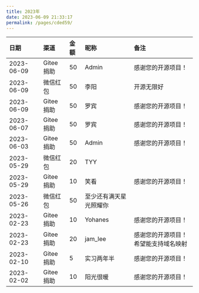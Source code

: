 ```yaml
---
title: 2023年
date: 2023-06-09 21:33:17
permalink: /pages/cded59/
---
```


| 日期         | 渠道 |金额|昵称| 备注      |
|:-----------|:---|:-|:-|:--------|
| 2023-06-09 |Gitee捐助|50|Admin| 感谢您的开源项目！   |
| 2023-06-09 |微信红包|50|李阳| 开源无限好   |
| 2023-06-09 |Gitee捐助|50|罗宾| 感谢您的开源项目！|
| 2023-06-07 |Gitee捐助|50|罗宾| 感谢您的开源项目！|
| 2023-06-03 |Gitee捐助|50|Admin| 感谢您的开源项目！|
| 2023-05-29 |微信红包|20|TYY|         |
| 2023-05-29 |Gitee捐助|10|笑看| 感谢您的开源项目！|
| 2023-05-26 |微信红包|50|至少还有满天星光照耀你|         |
| 2023-02-23 |Gitee捐助|10|Yohanes|感谢您的开源项目！	|
| 2023-02-23 |Gitee捐助|20|jam_lee|感谢您的开源项目！希望能支持域名映射|
| 2023-02-10           |Gitee捐助|5|实习两年半|感谢您的开源项目！|
| 2023-02-02 |Gitee捐助|10|阳光很暖|感谢您的开源项目！|

